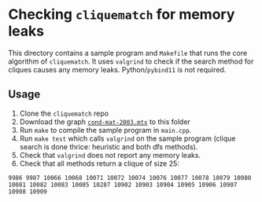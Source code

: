# Checking `cliquematch` for memory leaks #

This directory contains a sample program and `Makefile` that runs the core algorithm of `cliquematch`.
It uses `valgrind` to check if the search method for cliques causes any memory leaks. 
Python/`pybind11` is not required.

## Usage ##

1. Clone the `cliquematch` repo
2. Download the graph [`cond-mat-2003.mtx`](https://sparse.tamu.edu/Newman/cond-mat-2003) to this folder
3. Run `make` to compile the sample program in `main.cpp`.
4. Run `make test` which calls `valgrind` on the sample program (clique search is done thrice: heuristic and both dfs methods).
5. Check that `valgrind` does not report any memory leaks.
6. Check that all methods return a clique of size 25: 

```
9986 9987 10066 10068 10071 10072 10074 10076 10077 10078 10079 10080 10081 10082 10083 10085 10287 10902 10903 10904 10905 10906 10907 10908 10909
```

